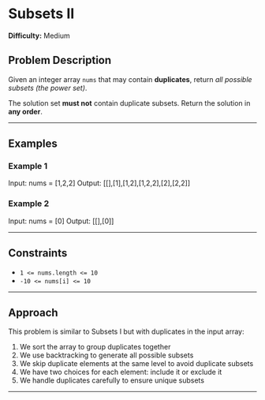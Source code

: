 # Subsets II

**Difficulty:** Medium

## Problem Description

Given an integer array `nums` that may contain **duplicates**, return *all possible subsets (the power set)*.

The solution set **must not** contain duplicate subsets. Return the solution in **any order**.

---

## Examples

### Example 1
Input: nums = [1,2,2]
Output: [[],[1],[1,2],[1,2,2],[2],[2,2]]

### Example 2
Input: nums = [0]
Output: [[],[0]]

---

## Constraints

- `1 <= nums.length <= 10`
- `-10 <= nums[i] <= 10`

---

## Approach

This problem is similar to Subsets I but with duplicates in the input array:
1. We sort the array to group duplicates together
2. We use backtracking to generate all possible subsets
3. We skip duplicate elements at the same level to avoid duplicate subsets
4. We have two choices for each element: include it or exclude it
5. We handle duplicates carefully to ensure unique subsets

---
